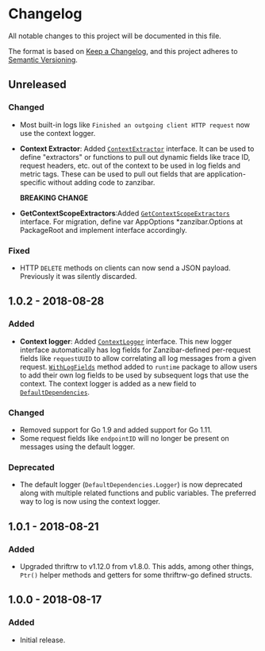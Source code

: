 # Changelog
All notable changes to this project will be documented in this file.

The format is based on [Keep a Changelog](https://keepachangelog.com/en/1.0.0/),
and this project adheres to [Semantic Versioning](https://semver.org/spec/v2.0.0.html).

## Unreleased
### Changed
- Most built-in logs like `Finished an outgoing client HTTP request` now use the context logger. 
- **Context Extractor**: Added [`ContextExtractor`](https://godoc.org/github.com/uber/zanzibar/runtime#ContextExtractor) interface. It can be used to define "extractors" or functions to pull out dynamic fields like trace ID, request headers, etc. out of the context to be used in log fields and metric tags. These can be used to pull out fields that are application-specific without adding code to zanzibar.

  **BREAKING CHANGE**
- **GetContextScopeExtractors**:Added [`GetContextScopeExtractors`](https://godoc.org/github.com/uber/zanzibar/runtime#GetContextScopeExtractors) interface. For migration, define var AppOptions *zanzibar.Options at PackageRoot and implement interface accordingly.

### Fixed
- HTTP `DELETE` methods on clients can now send a JSON payload. Previously it was silently discarded. 

## 1.0.2 - 2018-08-28 
### Added
- **Context logger**: Added [`ContextLogger`](https://godoc.org/github.com/uber/zanzibar/runtime#ContextLogger) interface. This new logger interface automatically has log fields for Zanzibar-defined per-request fields like `requestUUID` to allow correlating all log messages from a given request. [`WithLogFields`](https://godoc.org/github.com/uber/zanzibar/runtime#WithLogFields) method added to `runtime` package to allow users to add their own log fields to be used by subsequent logs that use the context. The context logger is added as a new field to [`DefaultDependencies`](https://godoc.org/github.com/uber/zanzibar/runtime#DefaultDependencies). 

### Changed
- Removed support for Go 1.9 and added support for Go 1.11. 
- Some request fields like `endpointID` will no longer be present on messages using the default logger. 

### Deprecated
- The default logger (`DefaultDependencies.Logger`) is now deprecated along with multiple related functions and public variables. The preferred way to log is now using the context logger. 

## 1.0.1 - 2018-08-21
### Added
- Upgraded thriftrw to v1.12.0 from v1.8.0. This adds, among other things, `Ptr()` helper methods and getters for some thriftrw-go defined structs. 

## 1.0.0 - 2018-08-17
### Added
- Initial release.
